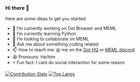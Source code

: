 ### Hi there 👋

Here are some ideas to get you started:

- 🔭 I’m currently working on Dot Browser and MEML
- 🌱 I’m currently learning Python
- 👯 I’m looking to collaborate on MEML
- 💬 Ask me about something coding related
- 📫 How to reach me: @ me on the [Dot HQ](https://dothq.link/dsc) or [MEML discord](https://discord.gg/UPQW9juP5Z)
- 😄 Pronouns: He/him
- ⚡ Fun fact: I cant do social interaction for some reason

[![Contribution Stats](https://github-contribution-stats.vercel.app/api/?username=trickypr)](https://github.com/LordDashMe/github-contribution-stats/)
[![Top Langs](https://github-readme-stats.vercel.app/api/top-langs/?username=trickypr&langs_count=8)](https://github.com/anuraghazra/github-readme-stats)

